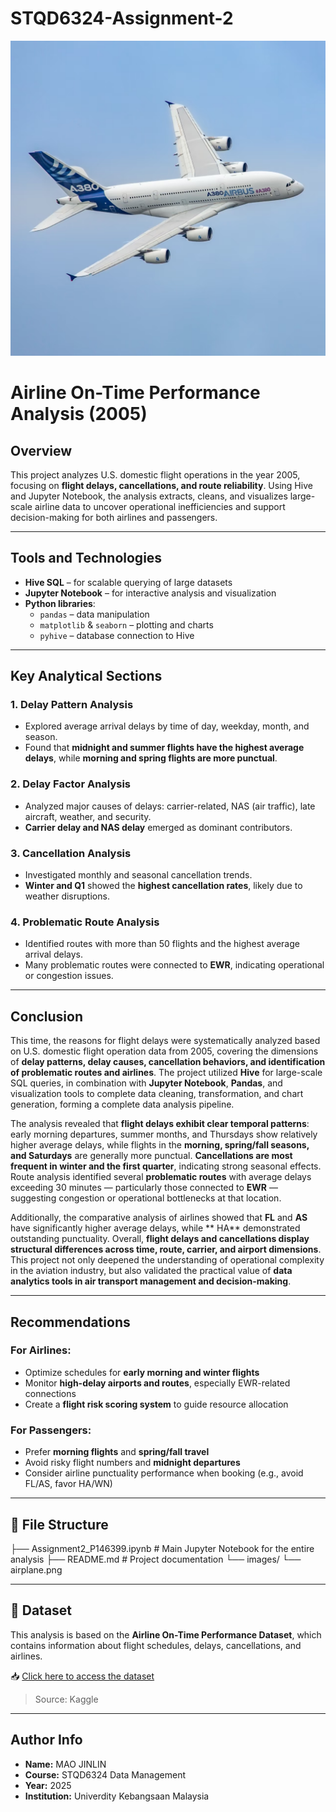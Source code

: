 # STQD6324-Assignment-2
![Airline Delay Analysis](image/airplane.png)

# Airline On-Time Performance Analysis (2005)

## Overview

This project analyzes U.S. domestic flight operations in the year 2005, focusing on **flight delays, cancellations, and route reliability**. Using Hive and Jupyter Notebook, the analysis extracts, cleans, and visualizes large-scale airline data to uncover operational inefficiencies and support decision-making for both airlines and passengers.

---

## Tools and Technologies

- **Hive SQL** – for scalable querying of large datasets
- **Jupyter Notebook** – for interactive analysis and visualization
- **Python libraries**:
  - `pandas` – data manipulation
  - `matplotlib` & `seaborn` – plotting and charts
  - `pyhive` – database connection to Hive

---

## Key Analytical Sections

### 1. Delay Pattern Analysis
- Explored average arrival delays by time of day, weekday, month, and season.
- Found that **midnight and summer flights have the highest average delays**, while **morning and spring flights are more punctual**.

### 2. Delay Factor Analysis
- Analyzed major causes of delays: carrier-related, NAS (air traffic), late aircraft, weather, and security.
- **Carrier delay and NAS delay** emerged as dominant contributors.

### 3. Cancellation Analysis
- Investigated monthly and seasonal cancellation trends.
- **Winter and Q1** showed the **highest cancellation rates**, likely due to weather disruptions.

### 4. Problematic Route Analysis
- Identified routes with more than 50 flights and the highest average arrival delays.
- Many problematic routes were connected to **EWR**, indicating operational or congestion issues.


---

## Conclusion

This time, the reasons for flight delays were systematically analyzed based on U.S. domestic flight operation data from 2005, covering the dimensions of **delay patterns, delay causes, cancellation behaviors, and identification of problematic routes and airlines**. The project utilized **Hive** for large-scale SQL queries, in combination with **Jupyter Notebook**, **Pandas**, and visualization tools to complete data cleaning, transformation, and chart generation, forming a complete data analysis pipeline.

The analysis revealed that **flight delays exhibit clear temporal patterns**: early morning departures, summer months, and Thursdays show relatively higher average delays, while flights in the **morning, spring/fall seasons, and Saturdays** are generally more punctual. **Cancellations are most frequent in winter and the first quarter**, indicating strong seasonal effects. Route analysis identified several **problematic routes** with average delays exceeding 30 minutes — particularly those connected to **EWR** — suggesting congestion or operational bottlenecks at that location.

Additionally, the comparative analysis of airlines showed that **FL** and **AS** have significantly higher average delays, while ** HA** demonstrated outstanding punctuality. Overall, **flight delays and cancellations display structural differences across time, route, carrier, and airport dimensions**. This project not only deepened the understanding of operational complexity in the aviation industry, but also validated the practical value of **data analytics tools in air transport management and decision-making**.

---

## Recommendations

### For Airlines:
- Optimize schedules for **early morning and winter flights**
- Monitor **high-delay airports and routes**, especially EWR-related connections
- Create a **flight risk scoring system** to guide resource allocation

### For Passengers:
- Prefer **morning flights** and **spring/fall travel**
- Avoid risky flight numbers and **midnight departures**
- Consider airline punctuality performance when booking (e.g., avoid FL/AS, favor HA/WN)

---

## 📁 File Structure
├── Assignment2_P146399.ipynb # Main Jupyter Notebook for the entire analysis
├── README.md # Project documentation 
└── images/
    └── airplane.png

---

## 📂 Dataset

This analysis is based on the **Airline On-Time Performance Dataset**, which contains information about flight schedules, delays, cancellations, and airlines.

📥 [Click here to access the dataset](https://tinyurl.com/u8rzvdsx)

> Source: Kaggle

---

## Author Info

- **Name:** MAO JINLIN
- **Course:** STQD6324 Data Management
- **Year:** 2025
- **Institution:** Univerdity Kebangsaan Malaysia
